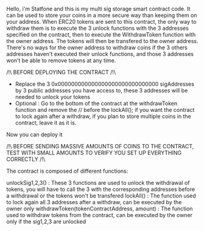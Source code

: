 Hello, i'm Statfone and this is my multi sig storage smart contract code.
It can be used to store your coins in a more secure way than keeping them on your address.
When ERC20 tokens are sent to this contract, the only way to withdraw them is to execute the 3 unlock functions with the 3 addresses specified on the contract, then to execute the WithdrawToken function with the owner address. The tokens will then be transfered to the owner address.
There's no ways for the owner address to withdraw coins if the 3 others addresses haven't executed their unlock functions, and those 3 addresses won't be able to remove tokens at any time.

/!\ BEFORE DEPLOYING THE CONTRACT /!\
- Replace the 3 0x000000000000000000000000000000 sigAddresses by 3 public addresses you have access to, these 3 addresses will be needed to unlock your tokens
- Optional : Go to the bottom of the contract at the withdrawToken function and remove the // before the lockAll(); if you want the contract to lock again after a withdraw, if you plan to store multiple coins in the contract, leave it as it is.

Now you can deploy it

/!\ BEFORE SENDING MASSIVE AMOUNTS OF COINS TO THE CONTRACT, TEST WITH SMALL AMOUNTS TO VERIFY YOU SET UP EVERYTHING CORRECTLY /!\ 

The contract is composed of different functions:

unlockSig1,2,3() : These 3 functions are used to unlock the withdrawal of tokens, you will have to call the 3 with the corresponding addresses before a withdrawal or the tokens won't be transfered
lockAll() : The function used to lock again all 3 addresses after a withdraw, can be executed by the owner only
withdrawToken(tokenContractAddress, amount) : The function used to withdraw tokens from the contract, can be executed by the owner only if the sig1,2,3 are unlocked

